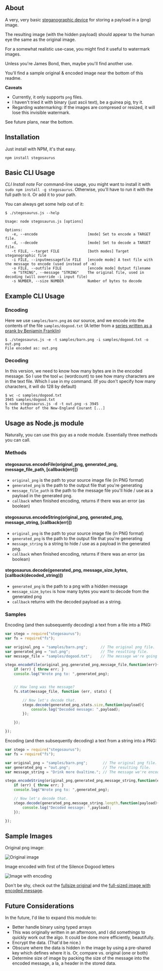 ## About

A very, very basic [steganographic device](http://en.wikipedia.org/wiki/Steganography) for storing a payload in a (png) image.

The resulting image (with the hidden payload) should appear to the human eye the same as the original image.

For a somewhat realistic use-case, you might find it useful to watermark images.

Unless you're James Bond, then, maybe you'll find another use.

You'll find a sample original & encoded image near the bottom of this readme.

**Caveats**

* Currently, it only supports `png` files.
* I haven't tried it with binary (just ascii text), be a guinea pig, try it.
* Regarding watermarking: If the images are compresed or resized, it will lose this invisible watermark.

See future plans, near the bottom.

## Installation

Just install with NPM, it's that easy.

    npm install stegosaurus

## Basic CLI Usage

*CLI Install note* For command-line usage, you might want to install it with `sudo npm install -g stegosaurus`.  Otherwise, you'll have to run it with the full path to it. Or add it to your path.

You can always get some help out of it:

```
$ ./stegosaurus.js --help

Usage: node stegosaurus.js [options]

Options:
   -e, --encode                       [mode] Set to encode a TARGET file.
   -d, --decode                       [mode] Set to decode a TARGET file.
   -t FILE, --target FILE             [both modes] Target steganographic file
   -i FILE, --inputmessagefile FILE   [encode mode] A text file with the message to encode (used instead of -m)
   -o FILE, --outfile FILE            [encode mode] Output filename
   -m "STRING", --message "STRING"    The original file, used in decoding (will override -i input file)
   -s NUMBER, --size NUMBER           Number of bytes to decode
```

## Example CLI Usage

### Encoding

Here we use `samples/barn.png` as our source, and we encode into the contents of the file `samples/dogood.txt` (A letter from a [series written as a prank by Benjamin Franklin](http://en.wikipedia.org/wiki/Silence_Dogood))

```
$ ./stegosaurus.js -e -t samples/barn.png -i samples/dogood.txt -o out.png
File encoded as: out.png
```

### Decoding

In this version, we need to know how many bytes are in the encoded message. So I use the tool `wc` (wordcount) to see how many characters are in the text file. Which I use in my command. (If you don't specify how many characters, it will do 128 by default)

```
$ wc -c samples/dogood.txt 
3945 samples/dogood.txt
$ node stegosaurus.js -d -t out.png -s 3945
To the Author of the New-England Courant [...]
```

## Usage as Node.js module

Naturally, you can use this guy as a node module. Essentially three methods you can call.

### Methods

#### stegosaurus.encodeFile(original_png, generated_png, message_file_path, [callback(err)])

* `original_png` is the path to your source image file (in PNG format)
* `generated_png` is the path to the output file that you're generating
* `message_file_path` is the path to the message file you'll hide / use as a payload in the generated png.
* `callback` when finished encoding, returns if there was an error (as boolean)


#### stegosaurus.encodeString(original_png, generated_png, message_string, [callback(err)])

* `original_png` is the path to your source image file (in PNG format)
* `generated_png` is the path to the output file that you're generating
* `message_string` is a string to hide / use as a payload in the generated png.
* `callback` when finished encoding, returns if there was an error (as boolean)

#### stegosaurus.decode(generated_png, message_size_bytes, [callback(decoded_string)])

* `generated_png` is the path to a png with a hidden message
* `message_size_bytes` is how many bytes you want to decode from the generated png
* `callback` returns with the decoded payload as a string.


### Samples

Encoding (and then subsequently decoding) a text from a file into a PNG:

```javascript
var stego = require("stegosaurus");
var fs = require("fs");

var original_png = "samples/barn.png";		// The original png file.
var generated_png = "out.png";				// The resulting file.
var message_file = "samples/dogood.txt";	// The message we're going to use as our payload.

stego.encodeFile(original_png,generated_png,message_file,function(err){
	if (err) { throw err; }
	console.log("Wrote png to: ",generated_png);


	// How long was the message?
	fs.stat(message_file, function (err, stats) {

        // Now let's decode that.
		stego.decode(generated_png,stats.size,function(payload){
			console.log("Decoded message: ",payload);
		});

    });

});
```

Encoding (and then subsequently decoding) a text from a string into a PNG:

```javascript
var stego = require("stegosaurus");
var fs = require("fs");

var original_png = "samples/barn.png";		 // The original png file.
var generated_png = "out.png";				 // The resulting file.
var message_string = "Drink more Ovaltine."; // The message we're encoding.

stego.encodeString(original_png,generated_png,message_string,function(err){
	if (err) { throw err; }
	console.log("Wrote png to: ",generated_png);

    // Now let's decode that.
	stego.decode(generated_png,message_string.length,function(payload){
		console.log("Decoded message: ",payload);
	});

});
```

## Sample Images

Original png image:

![Original image](http://i.imgur.com/hqEEEvX.png)

Image encoded with first of the Silence Dogood letters

![Image with encoding](http://i.imgur.com/y036MWu.png)

Don't be shy, check out the [fullsize original](http://i.imgur.com/hqEEEvX.png) and the [full-sized image with encoded message](http://i.imgur.com/y036MWu.png).

## Future Considerations

In the future, I'd like to expand this module to:

* Better handle binary using typed arrays
 * This was originally written in an afternoon, and I did somethings to quickly work out the algo. It could be done more efficiently, beautifully.
* Encrypt the data. (That'd be nice.)
* Obscure where the data is hidden in the image by using a pre-shared key which defines where it is. Or, compare vs. original (one or both)
* Determine size of image by packing the size of the message into the encoded message, a la, a header in the stored data.
